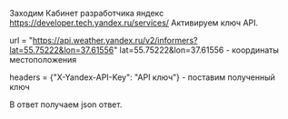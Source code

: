 Заходим Кабинет разработчика яндекс https://developer.tech.yandex.ru/services/ Активируем ключ API.

url = "https://api.weather.yandex.ru/v2/informers?lat=55.75222&lon=37.61556"
lat=55.75222&lon=37.61556 - координаты местоположения

headers = {"X-Yandex-API-Key": "API ключ"} - поставим полученный ключ

В ответ получаем json ответ.